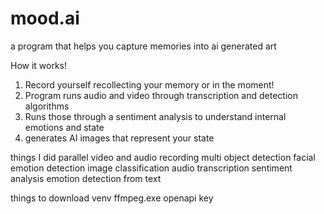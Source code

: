 # mood.ai
a program that helps you capture memories into ai generated art 

How it works!
1. Record yourself recollecting your memory or in the moment!
2. Program runs audio and video through transcription and detection algorithms
3. Runs those through a sentiment analysis to understand internal emotions and state
4. generates AI images that represent your state

things I did
parallel video and audio recording
multi object detection
facial emotion detection
image classification
audio transcription
sentiment analysis
emotion detection from text

things to download
venv
ffmpeg.exe
openapi key

